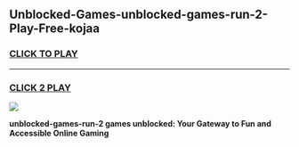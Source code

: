 
## Unblocked-Games-unblocked-games-run-2-Play-Free-kojaa
<h3>
<a href="https://premium76.site?title=unblocked-games-run-2&ref=18A1">CLICK TO PLAY</a></h3>
<hr>

<h3>
<a href="https://premium76.site?title=unblocked-games-run-2&ref=18A1">CLICK 2 PLAY</a>
  
</h3>

<a href="https://premium76.site?title=unblocked-games-run-2&ref=18A1"><img src="https://clearcache.store/games.png"></a>


**unblocked-games-run-2 games unblocked: Your Gateway to Fun and Accessible Online Gaming**
